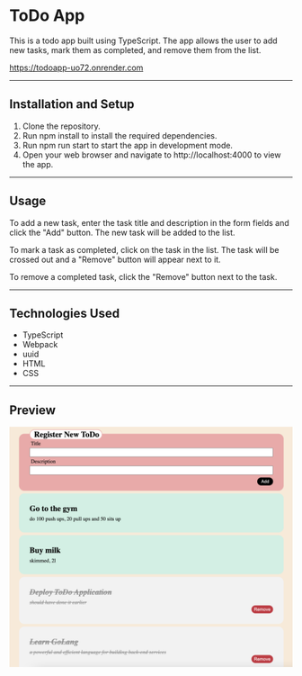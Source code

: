 # ToDo App

This is a todo app built using TypeScript. The app allows the user to add new tasks, mark them as completed, and remove them from the list.

https://todoapp-uo72.onrender.com

***

## Installation and Setup

1. Clone the repository.
2. Run npm install to install the required dependencies.
3. Run npm run start to start the app in development mode.
4. Open your web browser and navigate to http://localhost:4000 to view the app.

***

## Usage

To add a new task, enter the task title and description in the form fields and click the "Add" button. The new task will be added to the list.

To mark a task as completed, click on the task in the list. The task will be crossed out and a "Remove" button will appear next to it.

To remove a completed task, click the "Remove" button next to the task.

***

## Technologies Used

- TypeScript
- Webpack
- uuid
- HTML
- CSS

***

## Preview
![Demo](/preview.png)